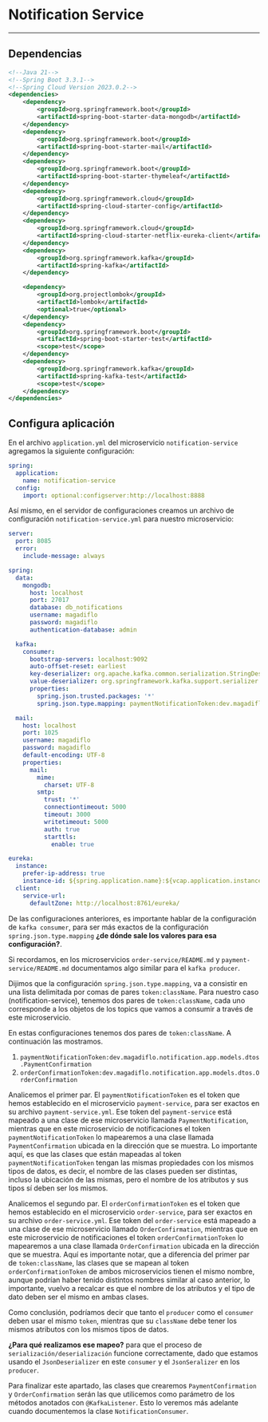 # Notification Service

---

## Dependencias

````xml
<!--Java 21-->
<!--Spring Boot 3.3.1-->
<!--Spring Cloud Version 2023.0.2-->
<dependencies>
    <dependency>
        <groupId>org.springframework.boot</groupId>
        <artifactId>spring-boot-starter-data-mongodb</artifactId>
    </dependency>
    <dependency>
        <groupId>org.springframework.boot</groupId>
        <artifactId>spring-boot-starter-mail</artifactId>
    </dependency>
    <dependency>
        <groupId>org.springframework.boot</groupId>
        <artifactId>spring-boot-starter-thymeleaf</artifactId>
    </dependency>
    <dependency>
        <groupId>org.springframework.cloud</groupId>
        <artifactId>spring-cloud-starter-config</artifactId>
    </dependency>
    <dependency>
        <groupId>org.springframework.cloud</groupId>
        <artifactId>spring-cloud-starter-netflix-eureka-client</artifactId>
    </dependency>
    <dependency>
        <groupId>org.springframework.kafka</groupId>
        <artifactId>spring-kafka</artifactId>
    </dependency>

    <dependency>
        <groupId>org.projectlombok</groupId>
        <artifactId>lombok</artifactId>
        <optional>true</optional>
    </dependency>
    <dependency>
        <groupId>org.springframework.boot</groupId>
        <artifactId>spring-boot-starter-test</artifactId>
        <scope>test</scope>
    </dependency>
    <dependency>
        <groupId>org.springframework.kafka</groupId>
        <artifactId>spring-kafka-test</artifactId>
        <scope>test</scope>
    </dependency>
</dependencies>
````

## Configura aplicación

En el archivo `application.yml` del microservicio `notification-service` agregamos la siguiente configuración:

````yml
spring:
  application:
    name: notification-service
  config:
    import: optional:configserver:http://localhost:8888
````

Así mismo, en el servidor de configuraciones creamos un archivo de configuración `notification-service.yml` para
nuestro microservicio:

````yml
server:
  port: 8085
  error:
    include-message: always

spring:
  data:
    mongodb:
      host: localhost
      port: 27017
      database: db_notifications
      username: magadiflo
      password: magadiflo
      authentication-database: admin

  kafka:
    consumer:
      bootstrap-servers: localhost:9092
      auto-offset-reset: earliest
      key-deserializer: org.apache.kafka.common.serialization.StringDeserializer
      value-deserializer: org.springframework.kafka.support.serializer.JsonDeserializer
      properties:
        spring.json.trusted.packages: '*'
        spring.json.type.mapping: paymentNotificationToken:dev.magadiflo.notification.app.models.dtos.PaymentConfirmation, orderConfirmationToken:dev.magadiflo.notification.app.models.dtos.OrderConfirmation

  mail:
    host: localhost
    port: 1025
    username: magadiflo
    password: magadiflo
    default-encoding: UTF-8
    properties:
      mail:
        mime:
          charset: UTF-8
        smtp:
          trust: '*'
          connectiontimeout: 5000
          timeout: 3000
          writetimeout: 5000
          auth: true
          starttls:
            enable: true

eureka:
  instance:
    prefer-ip-address: true
    instance-id: ${spring.application.name}:${vcap.application.instance_id:${spring.application.instance_id:${random.value}}}
  client:
    service-url:
      defaultZone: http://localhost:8761/eureka/
````

De las configuraciones anteriores, es importante hablar de la configuración de `kafka consumer`, para ser más exactos
de la configuración `spring.json.type.mapping` **¿de dónde sale los valores para esa configuración?**.

Si recordamos, en los microservicios `order-service/README.md` y `payment-service/README.md` documentamos algo similar
para el `kafka producer`.

Dijimos que la configuración `spring.json.type.mapping`, va a consistir en una lista delimitada por
comas de pares `token:className`. Para nuestro caso (notification-service), tenemos dos pares de `token:className`,
cada uno corresponde a los objetos de los topics que vamos a consumir a través de este microservicio.

En estas configuraciones tenemos dos pares de `token:className`. A continuación las mostramos.

1. `paymentNotificationToken:dev.magadiflo.notification.app.models.dtos.PaymentConfirmation`
2. `orderConfirmationToken:dev.magadiflo.notification.app.models.dtos.OrderConfirmation`

Analicemos el primer par. El `paymentNotificationToken` es el token que hemos establecido en el microservicio
`payment-service`, para ser exactos en su archivo `payment-service.yml`. Ese token del `payment-service` está mapeado
a una clase de ese microservicio llamada `PaymentNotification`, mientras que en este microservicio de notificaciones el
token `paymentNotificationToken` lo mapearemos a una clase llamada `PaymentConfirmation` ubicada en la dirección que
se muestra. Lo importante aquí, es que las clases que están mapeadas al token `paymentNotificationToken` tengan las
mismas propiedades con los mismos tipos de datos, es decir, el nombre de las clases pueden ser distintas, incluso la
ubicación de las mismas, pero el nombre de los atributos y sus tipos sí deben ser los mismos.

Analicemos el segundo par. El `orderConfirmationToken` es el token que hemos establecido en el microservicio
`order-service`, para ser exactos en su archivo `order-service.yml`. Ese token del `order-service` está mapeado
a una clase de ese microservicio llamado `OrderConfirmation`, mientras que en este microservicio de notificaciones
el token `orderConfirmationToken` lo mapearemos a una clase llamada `OrderConfirmation` ubicada en la dirección que se
muestra. Aquí es importante notar, que a diferencia del primer par de `token:className`, las clases que se mapean al
token `orderConfirmationToken` de ambos microservicios tienen el mismo nombre, aunque podrían haber tenido distintos
nombres similar al caso anterior, lo importante, vuelvo a recalcar es que el nombre de los atributos y el tipo de dato
deben ser el mismo en ambas clases.

Como conclusión, podríamos decir que tanto el `producer` como el `consumer` deben usar el mismo `token`, mientras
que su `className` debe tener los mismos atributos con los mismos tipos de datos.

**¿Para qué realizamos ese mapeo?** para que el proceso de `serialización/deserialización` funcione correctamente, dado
que estamos usando el `JsonDeserializer` en este `consumer` y el `JsonSeralizer` en los `producer`.

Para finalizar este apartado, las clases que crearemos `PaymentConfirmation` y `OrderConfirmation` serán las que
utilicemos como parámetro de los métodos anotados con `@KafkaListener`. Esto lo veremos más adelante cuando
documentemos la clase `NotificationConsumer`.

